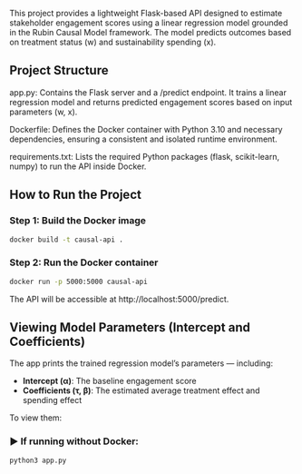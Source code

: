 This project provides a lightweight Flask-based API designed to estimate stakeholder engagement scores using a linear regression model grounded in the Rubin Causal Model framework. The model predicts outcomes based on treatment status (w) and sustainability spending (x).
## Project Structure
app.py: Contains the Flask server and a /predict endpoint. It trains a linear regression model and returns predicted engagement scores based on input parameters (w, x).

Dockerfile: Defines the Docker container with Python 3.10 and necessary dependencies, ensuring a consistent and isolated runtime environment.

requirements.txt: Lists the required Python packages (flask, scikit-learn, numpy) to run the API inside Docker.

## How to Run the Project

### Step 1: Build the Docker image
```bash
docker build -t causal-api .
```
### Step 2: Run the Docker container
```bash
docker run -p 5000:5000 causal-api
```

The API will be accessible at http://localhost:5000/predict.

## Viewing Model Parameters (Intercept and Coefficients)

The app prints the trained regression model’s parameters — including:

- **Intercept (α)**: The baseline engagement score
- **Coefficients (τ, β)**: The estimated average treatment effect and spending effect

To view them:

### ▶️ If running without Docker:

```bash
python3 app.py
